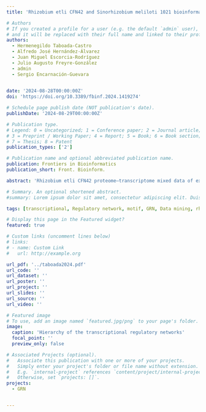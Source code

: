 ```yaml
---
title: 'Rhizobium etli CFN42 and Sinorhizobium meliloti 1021 bioinformatic transcriptional regulatory networks from culture and symbiosis'

# Authors
# If you created a profile for a user (e.g. the default `admin` user), write the username (folder name) here
# and it will be replaced with their full name and linked to their profile.
authors:
  - Hermenegildo Taboada-Castro
  - Alfredo José Hernández-Álvarez
  - Juan Miguel Escorcia-Rodríguez
  - Julio Augusto Freyre-González
  - admin
  - Sergio Encarnación-Guevara
  

date: '2024-08-28T00:00:00Z'
doi: 'https://doi.org/10.3389/fbinf.2024.1419274'

# Schedule page publish date (NOT publication's date).
publishDate: '2024-08-29T00:00:00Z'

# Publication type.
# Legend: 0 = Uncategorized; 1 = Conference paper; 2 = Journal article;
# 3 = Preprint / Working Paper; 4 = Report; 5 = Book; 6 = Book section;
# 7 = Thesis; 8 = Patent
publication_types: ['2']

# Publication name and optional abbreviated publication name.
publication: Frontiers in Bioinformatics
publication_short: Front. Bioinform.

abstract: 'Rhizobium etli CFN42 proteome–transcriptome mixed data of exponential growth and nitrogen-fixing bacteroids, as well as Sinorhizobium meliloti 1021 transcriptome data of growth and nitrogen-fixing bacteroids, were integrated into transcriptional regulatory networks (TRNs). The one-step construction network consisted of a matrix-clustering analysis of matrices of the gene profile and all matrices of the transcription factors (TFs) of their genome. The networks were constructed with the prediction of regulatory network application of the RhizoBindingSites database (http://rhizobindingsites.ccg.unam.mx/). The deduced free-living Rhizobium etli network contained 1,146 genes, including 380 TFs and 12 sigma factors. In addition, the bacteroid R. etli CFN42 network contained 884 genes, where 364 were TFs, and 12 were sigma factors, whereas the deduced free-living Sinorhizobium meliloti 1021 network contained 643 genes, where 259 were TFs and seven were sigma factors, and the bacteroid Sinorhizobium meliloti 1021 network contained 357 genes, where 210 were TFs and six were sigma factors. The similarity of these deduced condition-dependent networks and the biological E. coli and B. subtilis independent condition networks segregates from the random Erdös–Rényi networks. Deduced networks showed a low average clustering coefficient. They were not scale-free, showing a gradually diminishing hierarchy of TFs in contrast to the hierarchy role of the sigma factor rpoD in the E. coli K12 network. For rhizobia networks, partitioning the genome in the chromosome, chromids, and plasmids, where essential genes are distributed, and the symbiotic ability that is mostly coded in plasmids, may alter the structure of these deduced condition-dependent networks. It provides potential TF gen–target relationship data for constructing regulons, which are the basic units of a TRN.'

# Summary. An optional shortened abstract.
#summary: Lorem ipsum dolor sit amet, consectetur adipiscing elit. Duis posuere tellus ac convallis placerat. Proin tincidunt magna sed ex sollicitudin condimentum.

tags: [transcriptional, Regulatory network, motif, GRN, Data mining, rhizobia]

# Display this page in the Featured widget?
featured: true

# Custom links (uncomment lines below)
# links:
# - name: Custom Link
#   url: http://example.org

url_pdf: '../taboada2024.pdf'
url_code: ''
url_dataset: ''
url_poster: ''
url_project: ''
url_slides: ''
url_source: ''
url_video: ''

# Featured image
# To use, add an image named `featured.jpg/png` to your page's folder.
image:
  caption: 'Hierarchy of the transcriptional regulatory networks'
  focal_point: ''
  preview_only: false

# Associated Projects (optional).
#   Associate this publication with one or more of your projects.
#   Simply enter your project's folder or file name without extension.
#   E.g. `internal-project` references `content/project/internal-project/index.md`.
#   Otherwise, set `projects: []`.
projects:
  - GRN


---
```


